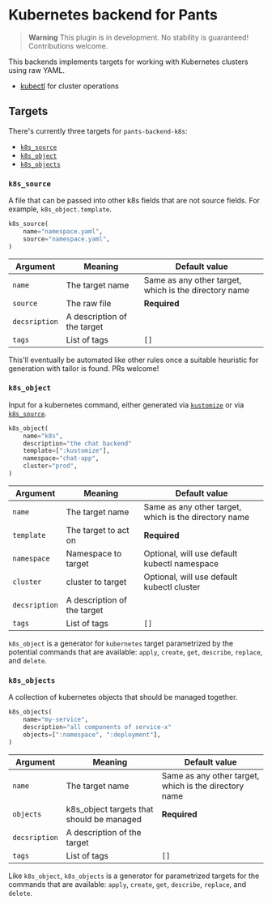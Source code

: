 
# Kubernetes backend for Pants

> **Warning**
> This plugin is in development. No stability is guaranteed! Contributions welcome.

This backends implements targets for working with Kubernetes clusters using raw YAML.

* [kubectl](https://github.com/kubernetes/kubectl) for cluster operations

## Targets

There's currently three targets for `pants-backend-k8s`:

* [`k8s_source`](#k8s_source)
* [`k8s_object`](#k8s_object)
* [`k8s_objects`](#k8s_objects)

### `k8s_source`

A file that can be passed into other k8s fields that are not source fields. For example, `k8s_object.template`.

``` python
k8s_source(
    name="namespace.yaml",
    source="namespace.yaml",
)
```


| Argument | Meaning | Default value |
| --- | --- | --- |
| `name` | The target name | Same as any other target, which is the directory name |
| `source` | The raw file | **Required** |
| `decsription` | A description of the target |  |
| `tags` | List of tags | `[]` |


This'll eventually be automated like other rules once a suitable heuristic for generation with tailor is found. PRs welcome!


### `k8s_object`

Input for a kubernetes command, either generated via [`kustomize`](https://github.com/tgolsson/pants-backend-kustomize#kustomize) or via [`k8s_source`](#k8s_source).

``` python
k8s_object(
    name="k8s",
    description="the chat backend"
    template=[":kustomize"],
    namespace="chat-app",
    cluster="prod",
)
```


| Argument      | Meaning                     | Default value                                         |
|---------------|-----------------------------|-------------------------------------------------------|
| `name`        | The target name             | Same as any other target, which is the directory name |
| `template`    | The target to act on        | **Required**                                          |
| `namespace`   | Namespace to target         | Optional, will use default kubectl namespace          |
| `cluster`     | cluster to target           | Optional, will use default kubectl cluster            |
| `decsription` | A description of the target |                                                       |
| `tags`        | List of tags                | `[]`                                                  |

`k8s_object` is a generator for `kubernetes` target parametrized by the potential commands that are available: `apply`,
`create`, `get`, `describe`, `replace`, and `delete`.

### `k8s_objects`

A collection of kubernetes objects that should be managed together.

``` python
k8s_objects(
    name="my-service",
    description="all components of service-x"
    objects=[":namespace", ":deployment"],
)
```


| Argument      | Meaning                                   | Default value                                         |
|---------------|-------------------------------------------|-------------------------------------------------------|
| `name`        | The target name                           | Same as any other target, which is the directory name |
| `objects`     | k8s_object targets that should be managed | **Required**                                          |
| `decsription` | A description of the target               |                                                       |
| `tags`        | List of tags                              | `[]`                                                  |

Like `k8s_object`, `k8s_objects` is a generator for parametrized targets for the commands that are available: `apply`,
`create`, `get`, `describe`, `replace`, and `delete`.
